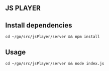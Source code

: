## JS PLAYER

## Install dependencies
```shell
cd ~/go/src/jsPlayer/server && npm install
```

## Usage
```shell
cd ~/go/src/jsPlayer/server && node index.js
```

